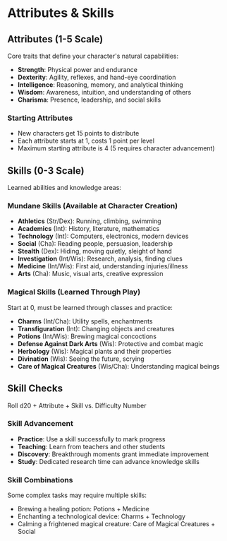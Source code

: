 # Attributes & Skills

## Attributes (1-5 Scale)
Core traits that define your character's natural capabilities:

- **Strength**: Physical power and endurance
- **Dexterity**: Agility, reflexes, and hand-eye coordination  
- **Intelligence**: Reasoning, memory, and analytical thinking
- **Wisdom**: Awareness, intuition, and understanding of others
- **Charisma**: Presence, leadership, and social skills

### Starting Attributes
- New characters get 15 points to distribute
- Each attribute starts at 1, costs 1 point per level
- Maximum starting attribute is 4 (5 requires character advancement)

## Skills (0-3 Scale)
Learned abilities and knowledge areas:

### Mundane Skills (Available at Character Creation)
- **Athletics** (Str/Dex): Running, climbing, swimming
- **Academics** (Int): History, literature, mathematics
- **Technology** (Int): Computers, electronics, modern devices
- **Social** (Cha): Reading people, persuasion, leadership
- **Stealth** (Dex): Hiding, moving quietly, sleight of hand
- **Investigation** (Int/Wis): Research, analysis, finding clues
- **Medicine** (Int/Wis): First aid, understanding injuries/illness
- **Arts** (Cha): Music, visual arts, creative expression

### Magical Skills (Learned Through Play)
Start at 0, must be learned through classes and practice:

- **Charms** (Int/Cha): Utility spells, enchantments
- **Transfiguration** (Int): Changing objects and creatures
- **Potions** (Int/Wis): Brewing magical concoctions
- **Defense Against Dark Arts** (Wis): Protective and combat magic
- **Herbology** (Wis): Magical plants and their properties
- **Divination** (Wis): Seeing the future, scrying
- **Care of Magical Creatures** (Wis/Cha): Understanding magical beings

## Skill Checks
Roll d20 + Attribute + Skill vs. Difficulty Number

### Skill Advancement
- **Practice**: Use a skill successfully to mark progress
- **Teaching**: Learn from teachers and other students
- **Discovery**: Breakthrough moments grant immediate improvement
- **Study**: Dedicated research time can advance knowledge skills

### Skill Combinations
Some complex tasks may require multiple skills:
- Brewing a healing potion: Potions + Medicine
- Enchanting a technological device: Charms + Technology
- Calming a frightened magical creature: Care of Magical Creatures + Social
